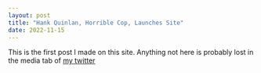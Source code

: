 ```yaml
---
layout: post
title: "Hank Quinlan, Horrible Cop, Launches Site"
date: 2022-11-15
---
```


This is the first post I made on this site. Anything not here is probably lost in the media tab of [my twitter](https://twitter.com/tallfroguy)
